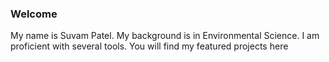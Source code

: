 ### Welcome


My name is Suvam Patel. My background is in Environmental Science. I am proficient with several tools. You will find my featured projects here
